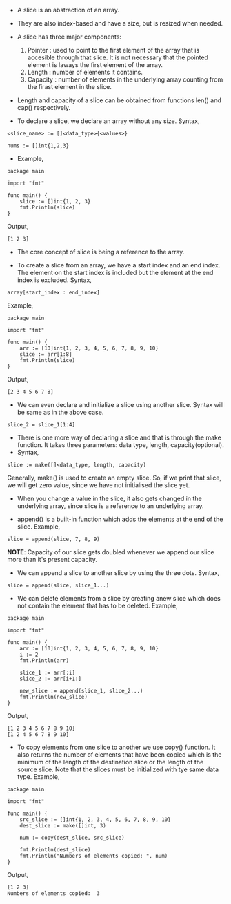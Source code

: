 * A slice is an abstraction of an array. 

* They are also index-based and have a size, but is resized when needed. 

* A slice has three major components:

   1. Pointer : used to point to the first element of the array that is accesible through that slice. It is not necessary that the pointed element is laways the first element of the array.
   2. Length : number of elements it contains.  
   3. Capacity : number of elements in the underlying array counting from the firast element in the slice. 
   
* Length and capacity of a slice can be obtained from functions len() and cap() respectively. 

* To declare a slice, we declare an array without any size. Syntax,

```
<slice_name> := []<data_type>{<values>}
```
```
nums := []int{1,2,3}
```
* Example,

```
package main

import "fmt"

func main() {
	slice := []int{1, 2, 3}
	fmt.Println(slice)
}
```
Output,
```
[1 2 3]
```

* The core concept of slice is being a reference to the array. 

* To create a slice from an array, we have a start index and an end index. The element on the start index is included but the element at the end index is excluded. Syntax,

```
array[start_index : end_index]
```
Example,
```
package main

import "fmt"

func main() {
	arr := [10]int{1, 2, 3, 4, 5, 6, 7, 8, 9, 10}
	slice := arr[1:8]
	fmt.Println(slice)
}
```
Output,
```
[2 3 4 5 6 7 8]
```

* We can even declare and initialize a slice using another slice. Syntax will be same as in the above case.

```
slice_2 = slice_1[1:4]
```

* There is one more way of declaring a slice and that is through the make function. It takes three parameters: data type, length, capacity(optional).
* Syntax,

```
slice := make([]<data_type, length, capacity)
```
Generally, make() is used to create an empty slice. So, if we print that slice, we will get zero value, since we have not initialised the slice yet. 

* When you change a value in the slice, it also gets changed in the underlying array, since slice is a reference to an underlying array. 

* append() is a built-in function which adds the elements at the end of the slice. Example,

```
slice = append(slice, 7, 8, 9)
```

<b>NOTE</b>: Capacity of our slice gets doubled whenever we append our slice more than it's present capacity.

* We can append a slice to another slice by using the three dots. Syntax,

```
slice = append(slice, slice_1...)
```

* We can delete elements from a slice by creating anew slice which does not contain the element that has to be deleted. Example,

```
package main

import "fmt"

func main() {
	arr := [10]int{1, 2, 3, 4, 5, 6, 7, 8, 9, 10}
	i := 2
	fmt.Println(arr)

	slice_1 := arr[:i]
	slice_2 := arr[i+1:]

	new_slice := append(slice_1, slice_2...)
	fmt.Println(new_slice)
}
```
Output,
```
[1 2 3 4 5 6 7 8 9 10]
[1 2 4 5 6 7 8 9 10]
```

* To copy elements from one slice to another we use copy() function. It also returns the number of elements that have been copied which is the minimum of the length of the destination slice or the length of the source slice. Note that the slices must be initialized with tye same data type. Example,

```
package main

import "fmt"

func main() {
	src_slice := []int{1, 2, 3, 4, 5, 6, 7, 8, 9, 10}
	dest_slice := make([]int, 3)

	num := copy(dest_slice, src_slice)

	fmt.Println(dest_slice)
	fmt.Println("Numbers of elements copied: ", num)
}
```
Output,
```
[1 2 3]
Numbers of elements copied:  3
```



